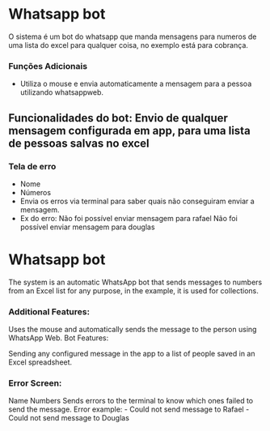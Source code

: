 # Whatsapp bot

O sistema é um bot do whatsapp que manda mensagens para numeros de uma lista do excel para qualquer coisa, no exemplo está para cobrança.


### Funções Adicionais

- Utiliza o mouse e envia automaticamente a mensagem para a pessoa utilizando whatsappweb.

## Funcionalidades do bot: Envio de qualquer mensagem configurada em app, para uma lista de pessoas salvas no excel

### Tela de erro

- Nome
- Números
- Envia os erros via terminal para saber quais não conseguiram enviar a mensagem.
- Ex do erro: Não foi possível enviar mensagem para rafael
              Não foi possível enviar mensagem para douglas


# Whatsapp bot
The system is an automatic WhatsApp bot that sends messages to numbers from an Excel list for any purpose, in the example, it is used for collections.

### Additional Features:

Uses the mouse and automatically sends the message to the person using WhatsApp Web.
Bot Features:

Sending any configured message in the app to a list of people saved in an Excel spreadsheet.

### Error Screen:

Name
Numbers
Sends errors to the terminal to know which ones failed to send the message.
Error example: - Could not send message to Rafael
               - Could not send message to Douglas
